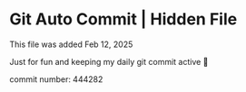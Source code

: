 # Git Auto Commit | Hidden File

This file was added Feb 12, 2025

Just for fun and keeping my daily git commit active 🤪

commit number: 444282
